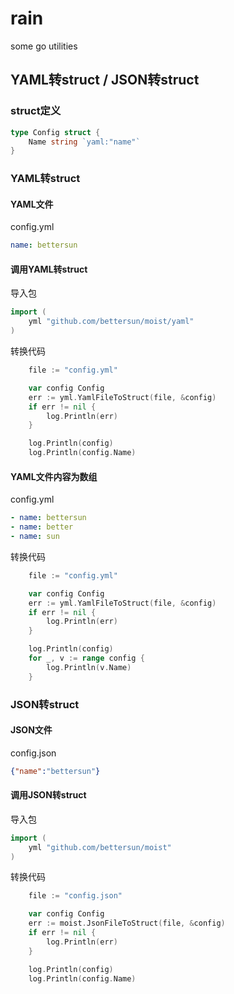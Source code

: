 # rain
some go utilities


## YAML转struct / JSON转struct

### struct定义
```go
type Config struct {
	Name string `yaml:"name"`
}
```

### YAML转struct

#### YAML文件
config.yml
```yaml
name: bettersun
```

#### 调用YAML转struct

导入包
```go
import (
	yml "github.com/bettersun/moist/yaml"
)

```

转换代码
```go
	file := "config.yml"

	var config Config
	err := yml.YamlFileToStruct(file, &config)
	if err != nil {
		log.Println(err)
	}

	log.Println(config)
	log.Println(config.Name)
```

#### YAML文件内容为数组

config.yml
```yaml
- name: bettersun
- name: better
- name: sun
```

转换代码
```go
	file := "config.yml"

	var config Config
	err := yml.YamlFileToStruct(file, &config)
	if err != nil {
		log.Println(err)
	}

	log.Println(config)
	for _, v := range config {
		log.Println(v.Name)
	}
```

### JSON转struct

#### JSON文件
config.json

```json
{"name":"bettersun"}
```

#### 调用JSON转struct

导入包
```go
import (
	yml "github.com/bettersun/moist"
)

```

转换代码
```go
	file := "config.json"

	var config Config
	err := moist.JsonFileToStruct(file, &config)
	if err != nil {
		log.Println(err)
	}

	log.Println(config)
	log.Println(config.Name)
```
